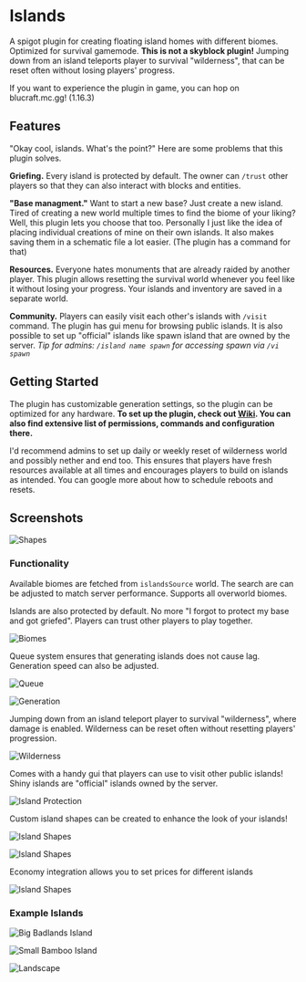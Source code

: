 # Islands
A spigot plugin for creating floating island homes with different biomes.
Optimized for survival gamemode. **This is not a skyblock plugin!**
Jumping down from an island teleports player to survival "wilderness", 
that can be reset often without losing players' progress.

If you want to experience the plugin in game, you can hop on blucraft.mc.gg! (1.16.3)

## Features
"Okay cool, islands. What's the point?" Here are some problems that this plugin solves.

**Griefing.**
Every island is protected by default.
The owner can `/trust` other players so that they can also interact with blocks and entities. 

**"Base managment."**
Want to start a new base? Just create a new island. Tired of creating a new world multiple times
to find the biome of your liking? Well, this plugin lets you choose that too. Personally I just
like the idea of placing individual creations of mine on their own islands.
It also makes saving them in a schematic file a lot easier. (The plugin has a command for that)

**Resources.**
Everyone hates monuments that are already raided by another player.
This plugin allows resetting the survival world whenever you feel like it without losing your progress.
Your islands and inventory are saved in a separate world. 

**Community.** Players can easily visit each other's islands with `/visit` command.
The plugin has gui menu for browsing public islands. It is also possible to set up
"official" islands like spawn island that are owned by the server.
*Tip for admins: `/island name spawn` for accessing spawn via `/vi spawn`*

## Getting Started

The plugin has customizable generation settings, so the plugin can be optimized for any hardware.
**To set up the plugin, check out [Wiki](https://github.com/aleksilassila/Islands/wiki).
You can also find extensive list of permissions, commands and configuration there.**

I'd recommend admins to set up daily or weekly reset of wilderness world and possibly nether and end too. 
This ensures that players have fresh resources available at all times and encourages players to build on islands as intended.
You can google more about how to schedule reboots and resets.

## Screenshots

![Shapes](screenshots/islandTypes/shapes_showcase.png?raw=true)

### Functionality
Available biomes are fetched from `islandsSource` world. 
The search are can be adjusted to match server performance.
Supports all overworld biomes.

Islands are also protected by default. No more "I forgot to protect my base and got griefed".
Players can trust other players to play together.

![Biomes](screenshots/functionality/create_gui_biomes.png?raw=true)

Queue system ensures that generating islands does not cause lag.
Generation speed can also be adjusted.

![Queue](screenshots/functionality/queue.png?raw=true)

![Generation](screenshots/functionality/generation.png?raw=true)

Jumping down from an island teleport player to survival "wilderness",
where damage is enabled. Wilderness can be reset often without resetting players' progression.

![Wilderness](screenshots/functionality/wilderness.png?raw=true)

Comes with a handy gui that players can use to visit other public islands!
Shiny islands are "official" islands owned by the server.

![Island Protection](screenshots/functionality/visit_gui.png?raw=true)

Custom island shapes can be created to enhance the look of your islands!

![Island Shapes](screenshots/functionality/shapes.png?raw=true)

![Island Shapes](screenshots/islandTypes/shape_normal.png?raw=true)

Economy integration allows you to set prices for different islands

![Island Shapes](screenshots/functionality/create_gui_size.png?raw=true)

### Example Islands

![Big Badlands Island](screenshots/islandTypes/badlands_big.png?raw=true)

![Small Bamboo Island](screenshots/islandTypes/bamboo_small.png?raw=true)

![Landscape](screenshots/islandTypes/landscape.png?raw=true)
